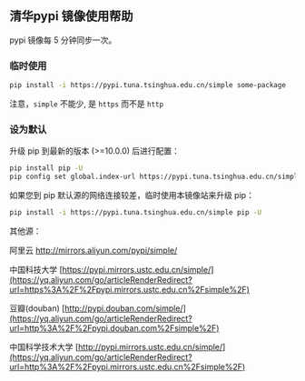 ## 清华pypi 镜像使用帮助

pypi 镜像每 5 分钟同步一次。

### 临时使用

```bash
pip install -i https://pypi.tuna.tsinghua.edu.cn/simple some-package
```

注意，`simple` 不能少, 是 `https` 而不是 `http`

### 设为默认

升级 pip 到最新的版本 (>=10.0.0) 后进行配置：

```bash
pip install pip -U
pip config set global.index-url https://pypi.tuna.tsinghua.edu.cn/simple
```

如果您到 pip 默认源的网络连接较差，临时使用本镜像站来升级 pip：

```bash
pip install -i https://pypi.tuna.tsinghua.edu.cn/simple pip -U
```

其他源：

阿里云 http://mirrors.aliyun.com/pypi/simple/

中国科技大学 [https://pypi.mirrors.ustc.edu.cn/simple/](https://yq.aliyun.com/go/articleRenderRedirect?url=https%3A%2F%2Fpypi.mirrors.ustc.edu.cn%2Fsimple%2F)

豆瓣(douban) [http://pypi.douban.com/simple/](https://yq.aliyun.com/go/articleRenderRedirect?url=http%3A%2F%2Fpypi.douban.com%2Fsimple%2F)

中国科学技术大学 [http://pypi.mirrors.ustc.edu.cn/simple/](https://yq.aliyun.com/go/articleRenderRedirect?url=http%3A%2F%2Fpypi.mirrors.ustc.edu.cn%2Fsimple%2F)